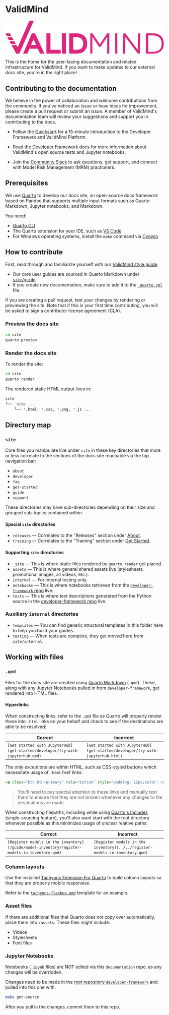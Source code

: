 # ValidMind

![](site/about/ValidMind-logo-color.svg)

This is the home for the user-facing documentation and related infrastructure for ValidMind. If you want to make updates to our external docs site, you're in the right place!

## Contributing to the documentation

We believe in the power of collaboration and welcome contributions from the community. If you've noticed an issue or have ideas for improvement, please create a pull request or submit an issue. A member of ValidMind's documentation team will review your suggestions and support you in contributing to the docs. 

- Follow the [Quickstart](https://docs.validmind.ai/get-started/developer/try-with-jupyterhub.html) for a 15-minute introduction to the Developer Framework and ValidMind Platform.

- Read the [Developer Framework docs](https://docs.validmind.ai/developer/get-started-developer-framework.html) for more information about ValidMind's open source tests and Jupyter notebooks.

- Join the [Community Slack](https://docs.validmind.ai/about/contributing/join-community.html) to ask questions, get support, and connect with Model Risk Management (MRM) practioners.

## Prerequisites

We use [Quarto](https://quarto.org) to develop our docs site, an open-source docs framework based on Pandoc that supports multiple input formats such as Quarto Markdown, Jupyter notebooks, and Markdown.

You need:

- [Quarto CLI](https://quarto.org/docs/get-started/)
- The Quarto extension for your IDE, such as [VS Code](https://marketplace.visualstudio.com/items?itemName=quarto.quarto)
- For Windows operating systems, install the `make` command via [Cygwin](https://cygwin.com/install.html)

## How to contribute

First, read through and familiarize yourself with our [ValidMind style guide](https://docs.validmind.ai/about/contributing/style-guide/style-guide.html).

- Our core user guides are sourced in Quarto Markdown under [`site/guide`](https://github.com/validmind/documentation/tree/main/site/guide). 
- If you create new documentation, make sure to add it to the [`_quarto.yml`](https://github.com/validmind/documentation/blob/main/site/_quarto.yml) file.

If you are creating a pull request, test your changes by rendering or previewing the site. Note that if this is your first time contributing, you will be asked to sign a contributor license agreement (CLA).

### Preview the docs site

```bash
cd site
quarto preview
```

### Render the docs site

To render the site:

```bash
cd site
quarto render
```

The rendered static HTML output lives in:

```bash
site
└── _site ...
    └── *.html, *.css, *.png, *.js ...
```

## Directory map

### `site`
Core files you manipulate live under `site` in these key directories that more or less correlate to the sections of the docs site reachable via the top navigation bar:

- `about` 
- `developer` 
- `faq` 
- `get-started` 
- `guide`  
- `support` 

These directories may have sub-directories depending on their size and grouped sub-topics contained within. 

#### Special `site` directories
- `releases` — Correlates to the "Releases" section under [About](https://docs.validmind.ai/about/overview.html).
- `training` — Correlates to the "Training" section under [Get Started](https://docs.validmind.ai/training/training-overview.html).

#### Supporting `site` directories
- `_site` — This is where static files rendered by `quarto render` get placed.
- `assets` — This is where general shared assets live (stylesheets, promotional images, all videos, etc.).
- `internal` — For internal testing only.
- `notebooks` — This is where notebooks retrieved from the [`developer-framework` repo](https://github.com/validmind/developer-framework) live.
- `tests` — This is where test descriptions generated from the Python source in the [developer-framework repo](https://github.com/validmind/developer-framework) live.

### Auxiliary `internal` directories

- `templates` — You can find generic structural templates in this folder here to help you build your guides.
- `testing` — When tests are complete, they get moved here from `site/internal`.

## Working with files

### `.qmd`

Files for the docs site are created using [Quarto Markdown](https://quarto.org/docs/authoring/markdown-basics.html) (`.qmd`). These, along with any Jupyter Notebooks pulled in from `developer-framework`, get rendered into HTML files. 

#### Hyperlinks

When constructing links, refer to the `.qmd` file as Quarto will properly render these into `.html` links on your behalf and check to see if the destinations are able to be resolved:

| Correct | Incorrect |
|---|---|
| `[Get started with JupyterHub](get-started/developer/try-with-jupyterhub.qmd)` | `[Get started with JupyterHub](get-started/developer/try-with-jupyterhub.html)` |

The only exceptions are within HTML, such as CSS-styled buttons which necessitate usage of `.html` href links:

```html
<a class="btn btn-primary" role="button" style="padding: 12px;color: var(--bs-white);background: #DE257E;border-radius: 4px;margin-top: 40px;font-family: 'Inter';font-style: normal;font-weight: 700;font-size: 14px;line-height: 100%;border: 1px solid var(--bs-pink);" href="get-started/developer/try-with-jupyterhub.html">QuickStart</a>
```

> You'll need to pay special attention to these links and manually test them to ensure that they are not broken whenever any changes to file destinations are made. 

When constructing filepaths, including while using [Quarto's Includes](https://quarto.org/docs/authoring/includes.html) (single-sourcing feature), you'll also want start with the root directory whenever possible as this minimizes usage of unclear relative paths: 

| Correct | Incorrect |
|---|---|
| `[Register models in the inventory](/guide/model-inventory/register-models-in-inventory.qmd)` | `[Register models in the inventory](../../register-models-in-inventory.qmd)` |

### Column layouts

Use the installed [Tachyons Extension For Quarto](https://github.com/nareal/tachyons) to build column layouts so that they are properly mobile responsive. 

Refer to the [`tachyons-flexbox.qmd`](templates/tachyons-flexbox.qmd) template for an example.

### Asset files

If there are additional files that Quarto does not copy over automatically, place them into `/assets`. These files might include: 

- Videos
- Stylesheets
- Font files

### Jupyter Notebooks

Notebooks (`.ipynb` files) are NOT edited via this `documentation` repo, as any changes will be overridden. 

Changes need to be made in the [root repository `developer-framework`](https://github.com/validmind/developer-framework) and pulled into this one with:

```bash
make get-source
```

After you pull in the changes, commit them to this repo.
